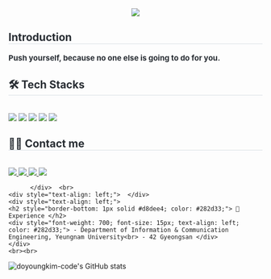 <div align= "center">
    <img src="https://capsule-render.vercel.app/api?type=waving&color=gradient&height=180&text=This%20is%20Doyoung's%20Github%20🖐️&animation=&fontColor=000000&fontSize=40" />
    </div>
    <div style="text-align: left;"> 
    <h2 style="border-bottom: 1px solid #d8dee4; color: #282d33;"> Introduction </h2>  
    <div style="font-weight: 700; font-size: 15px; text-align: left; color: #282d33;"> Push yourself, because no one else is going to do for you. </div> 
    </div>
    <div style="text-align: left;">
    <h2 style="border-bottom: 1px solid #d8dee4; color: #282d33;"> 🛠️ Tech Stacks </h2> <br> 
    <div style="margin: ; text-align: left;" "text-align: left;"> <img src="https://img.shields.io/badge/C-A8B9CC?style=for-the-badge&logo=C&logoColor=white">
          <img src="https://img.shields.io/badge/C++-00599C?style=for-the-badge&logo=C%2B%2B&logoColor=white">
          <img src="https://img.shields.io/badge/Github-181717?style=for-the-badge&logo=Github&logoColor=white">
          <img src="https://img.shields.io/badge/MySQL-4479A1?style=for-the-badge&logo=MySQL&logoColor=white">
          <img src="https://img.shields.io/badge/Python-3776AB?style=for-the-badge&logo=Python&logoColor=white">
          <br/></div>
    </div>
    <div style="text-align: left;">
    <h2 style="border-bottom: 1px solid #d8dee4; color: #282d33;"> 🧑‍💻 Contact me </h2> <br> 
    <div style="text-align: left;"> 
         <a href=https://dyomyo.tistory.com/> <img src="https://img.shields.io/badge/Tistory-000000?style=for-the-badge&logo=Tistory&logoColor=white&link=https://dyomyo.tistory.com/"> </a>
         <a href=https://www.instagram.com/k_doyoung_im/> <img src="https://img.shields.io/badge/Instagram-E4405F?style=for-the-badge&logo=Instagram&logoColor=white&link=https://www.instagram.com/k_doyoung_im/"> </a>
         <a href=https://velog.io/@doyoungkim-code/posts> <img src="https://img.shields.io/badge/Velog-20C997?style=for-the-badge&logo=Velog&logoColor=white&link=https://velog.io/@doyoungkim-code/posts"> </a>
         <a href=https://blog.naver.com/ehehkwat1> <img src="https://img.shields.io/badge/Naver-03C75A?style=for-the-badge&logo=Naver&logoColor=white&link=https://blog.naver.com/ehehkwat1"> </a>
         
          </div>  <br> 
    <div style="text-align: left;">  </div> 
    <div style="text-align: left;"> 
    <h2 style="border-bottom: 1px solid #d8dee4; color: #282d33;"> 🚀 Experience </h2>  
    <div style="font-weight: 700; font-size: 15px; text-align: left; color: #282d33;"> - Department of Information & Communication Engineering, Yeungnam University<br> - 42 Gyeongsan </div>
    </div>
    <br><br>
</div>

![doyoungkim-code's GitHub stats](https://github-readme-stats.vercel.app/api?username=doyoungkim-code&show_icons=true&theme=dracula)
